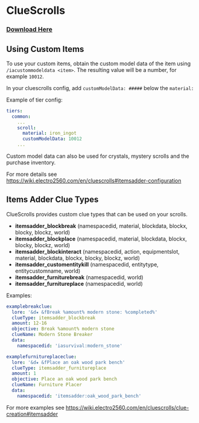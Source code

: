 # ClueScrolls

### [Download Here](https://polymart.org/resource/cluescrolls.906)

## Using Custom Items

To use your custom items, obtain the custom model data of the item using `/iacustommodeldata <item>`. The resulting value will be a number, for example `10012`.
  
In your cluescrolls config, add `customModelData: #####` below the `material:`

Example of tier config:
```yaml
tiers:
  common:
    ...
    scroll:
      material: iron_ingot
      customModelData: 10012
    ...
```
Custom model data can also be used for crystals, mystery scrolls and the purchase inventory.

For more details see https://wiki.electro2560.com/en/cluescrolls#itemsadder-configuration

## Items Adder Clue Types

ClueScrolls provides custom clue types that can be used on your scrolls.

*  **itemsadder_blockbreak** (namespacedid, material, blockdata, blockx, blocky, blockz, world)
*  **itemsadder_blockplace** (namespacedid, material, blockdata, blockx, blocky, blockz, world)
*  **itemsadder_blockinteract** (namespacedid, action, equipmentslot, material, blockdata, blockx, blocky, blockz, world)
*  **itemsadder_customentitykill** (namespacedid, entitytype, entitycustomname, world)
*  **itemsadder_furniturebreak** (namespacedid, world)
*  **itemsadder_furnitureplace** (namespacedid, world)

Examples:
```yaml
examplebreakclue:
  lore: '&d★ &fBreak %amount% modern stone: %completed%'
  clueType: itemsadder_blockbreak
  amount: 12-16
  objective: Break %amount% modern stone
  clueName: Modern Stone Breaker
  data:
    namespacedid: 'iasurvival:modern_stone'
```
```yaml
examplefurnitureplaceclue:
  lore: '&d★ &fPlace an oak wood park bench'
  clueType: itemsadder_furnitureplace
  amount: 1
  objective: Place an oak wood park bench
  clueName: Furniture Placer
  data:
    namespacedid: 'itemsadder:oak_wood_park_bench'
```

For more examples see https://wiki.electro2560.com/en/cluescrolls/clue-creation#itemsadder
